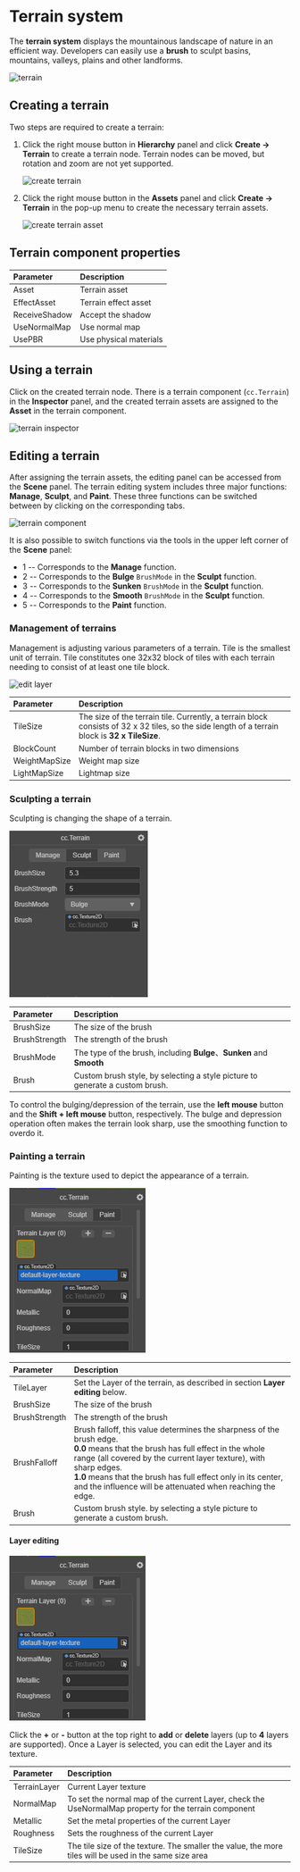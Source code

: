 # Terrain system

The __terrain system__ displays the mountainous landscape of nature in an efficient way. Developers can easily use a __brush__ to sculpt basins, mountains, valleys, plains and other landforms.

![terrain](./images/terrain.png)

## Creating a terrain

Two steps are required to create a terrain:

1. Click the right mouse button in __Hierarchy__ panel and click __Create -> Terrain__ to create a terrain node. Terrain nodes can be moved, but rotation and zoom are not yet supported.
   
    ![create terrain](./images/create-terrain.png)

2. Click the right mouse button in the __Assets__ panel and click __Create -> Terrain__ in the pop-up menu to create the necessary terrain assets.
   
    ![create terrain asset](./images/createTerrainAsset.png)

## Terrain component properties

| Parameter | Description |
|:-----|:----|
| Asset | Terrain asset |
| EffectAsset | Terrain effect asset |
| ReceiveShadow | Accept the shadow |
| UseNormalMap | Use normal map |
| UsePBR | Use physical materials |

## Using a terrain

Click on the created terrain node. There is a terrain component (`cc.Terrain`) in the __Inspector__ panel, and the created terrain assets are assigned to the __Asset__ in the terrain component.

![terrain inspector](./images/terrain-inspector.png)

## Editing a terrain

After assigning the terrain assets, the editing panel can be accessed from the **Scene** panel. The terrain editing system includes three major functions: **Manage**, **Sculpt**, and **Paint**. These three functions can be switched between by clicking on the corresponding tabs.

![terrain component](./images/terrain-panel.png)

It is also possible to switch functions via the tools in the upper left corner of the **Scene** panel:
- 1 -- Corresponds to the **Manage** function.
- 2 -- Corresponds to the **Bulge** `BrushMode` in the **Sculpt** function.
- 3 -- Corresponds to the **Sunken** `BrushMode` in the **Sculpt** function.
- 4 -- Corresponds to the **Smooth** `BrushMode` in the **Sculpt** function.
- 5 -- Corresponds to the **Paint** function.

### Management of terrains

Management is adjusting various parameters of a terrain. Tile is the smallest unit of terrain. Tile constitutes one 32x32 block of tiles with each terrain needing to consist of at least one tile block.

![edit layer](./images/terrain-manage.png)

| Parameter | Description |
| :--- | :-- |
| TileSize | The size of the terrain tile. Currently, a terrain block consists of 32 x 32 tiles, so the side length of a terrain block is **32 x TileSize**. | 
| BlockCount | Number of terrain blocks in two dimensions | 
| WeightMapSize | Weight map size | 
| LightMapSize | Lightmap size | 

### Sculpting a terrain

Sculpting is changing the shape of a terrain.

![edit layer](./images/terrain-sculpt.png)

| Parameter | Description |
| :--- | :--- |
| BrushSize     | The size of the brush |
| BrushStrength | The strength of the brush |
| BrushMode | The type of the brush, including **Bulge**、**Sunken** and **Smooth** |
| Brush | Custom brush style, by selecting a style picture to generate a custom brush. |

To control the bulging/depression of the terrain, use the **left mouse** button and the **Shift + left mouse** button, respectively. The bulge and depression operation often makes the terrain look sharp, use the smoothing function to overdo it.

### Painting a terrain

Painting is the texture used to depict the appearance of a terrain.

![edit layer](./images/terrain-paint.png)

| Parameter | Description |
| :--- | :--- |
| TileLayer | Set the Layer of the terrain, as described in section **Layer editing** below. |
| BrushSize | The size of the brush |
| BrushStrength | The strength of the brush  |
| BrushFalloff | Brush falloff, this value determines the sharpness of the brush edge.<br>**0.0** means that the brush has full effect in the whole range (all covered by the current layer texture), with sharp edges.<br>**1.0** means that the brush has full effect only in its center, and the influence will be attenuated when reaching the edge. |
| Brush | Custom brush style. by selecting a style picture to generate a custom brush. |

#### Layer editing

![edit layer](./images/terrain-paint.png)

Click the **+** or **-** button at the top right to **add** or **delete** layers (up to **4** layers are supported). Once a Layer is selected, you can edit the Layer and its texture.

| Parameter | Description |
| :--- | :--- |
| TerrainLayer | Current Layer texture |
| NormalMap | To set the normal map of the current Layer, check the UseNormalMap property for the terrain component |
| Metallic | Set the metal properties of the current Layer |
| Roughness | Sets the roughness of the current Layer |
| TileSize       | The tile size of the texture. The smaller the value, the more tiles will be used in the same size area |
